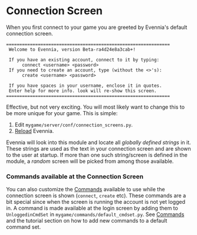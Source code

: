 # Connection Screen


When you first connect to your game you are greeted by Evennia's default connection screen. 

    
    ==============================================================
     Welcome to Evennia, version Beta-ra4d24e8a3cab+!
    
     If you have an existing account, connect to it by typing:
          connect <username> <password>
     If you need to create an account, type (without the <>'s):
          create <username> <password>
    
     If you have spaces in your username, enclose it in quotes.
     Enter help for more info. look will re-show this screen.
    ==============================================================

Effective, but not very exciting. You will most likely want to change this to be more unique for
your game. This is simple:

1. Edit `mygame/server/conf/connection_screens.py`.
1. [Reload](Setup/Start-Stop-Reload) Evennia. 

Evennia will look into this module and locate all *globally defined strings* in it. These strings
are used as the text in your connection screen and are shown to the user at startup. If more than
one such string/screen is defined in the module, a *random* screen will be picked from among those
available.

### Commands available at the Connection Screen

You can also customize the [Commands](Component/Commands) available to use while the connection screen is
shown (`connect`, `create` etc). These commands are a bit special since when the screen is running
the account is not yet logged in. A command is made available at the login screen by adding them to
`UnloggedinCmdSet` in `mygame/commands/default_cmdset.py`.  See [Commands](Component/Commands) and the
tutorial section on how to add new commands to a default command set.